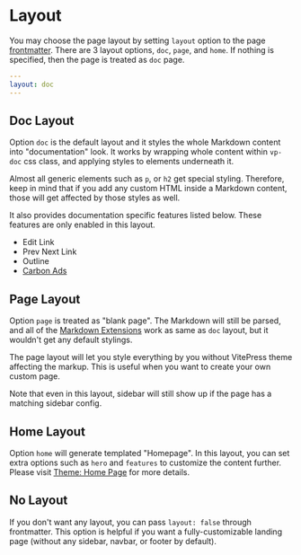 # Layout

You may choose the page layout by setting `layout` option to the page [frontmatter](./frontmatter-config). There are 3 layout options, `doc`, `page`, and `home`. If nothing is specified, then the page is treated as `doc` page.

```yaml
---
layout: doc
---
```

## Doc Layout

Option `doc` is the default layout and it styles the whole Markdown content into "documentation" look. It works by wrapping whole content within `vp-doc` css class, and applying styles to elements underneath it.

Almost all generic elements such as `p`, or `h2` get special styling. Therefore, keep in mind that if you add any custom HTML inside a Markdown content, those will get affected by those styles as well.

It also provides documentation specific features listed below. These features are only enabled in this layout.

- Edit Link
- Prev Next Link
- Outline
- [Carbon Ads](./default-theme-carbon-ads)

## Page Layout

Option `page` is treated as "blank page". The Markdown will still be parsed, and all of the [Markdown Extensions](/guide/markdown) work as same as `doc` layout, but it wouldn't get any default stylings.

The page layout will let you style everything by you without VitePress theme affecting the markup. This is useful when you want to create your own custom page.

Note that even in this layout, sidebar will still show up if the page has a matching sidebar config.

## Home Layout

Option `home` will generate templated "Homepage". In this layout, you can set extra options such as `hero` and `features` to customize the content further. Please visit [Theme: Home Page](/reference/default-theme-home-page) for more details.

## No Layout

If you don't want any layout, you can pass `layout: false` through frontmatter. This option is helpful if you want a fully-customizable landing page (without any sidebar, navbar, or footer by default).
